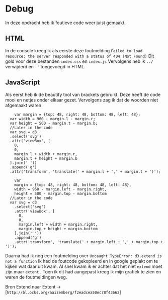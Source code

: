 # Debug
In deze opdracht heb ik foutieve code weer juist gemaakt.

## HTML
In de console kreeg ik als eerste deze foutmelding ```Failed to load resource: the server responded with a status of 404 (Not Found)```
Dit gold voor deze bestanden ```index.css``` en ```index.js```  Vervolgens heb ik  ```../``` verwijderd en ```''``` toegevoegd in HTML.

## JavaScript
Als eerst heb ik de beautify tool van brackets gebruikt. Deze heeft de code mooi en netjes onder elkaar gezet. Vervolgens zag ik dat de woorden niet afgemaakt waren 

```Oud
    var margin = {top: 48, right: 48, bottom: 48, left: 48};
  var width = 960 - margin.l - margin.r;
  var height = 500 - margin.t - margin.b;
  //Later in the code
  var svg = d3
  .select('svg')
  .attr('viewBox', [
    0,
    0,
    margin.l + width + margin.r,
    margin.t + height + margin.b
  ].join(' '))
  .append('g')
  .attr('transform', 'translate(' + margin.l + ',' + margin.t + ')');
```

```Nieuw
    var
    margin = {top: 48, right: 48, bottom: 48, left: 48},
    width = 960 - margin.left - margin.right,
    height = 500 - margin.top - margin.bottom
  //Later in the code
  var svg = d3
    .select('svg')
    .attr('viewBox', [
      0,
      0,
      margin.left + width + margin.right,
      margin.top + height + margin.bottom
    ].join(' '))
    .append('g')
    .attr('transform', 'translate(' + margin.left + ',' + margin.top + ')');  
```
Daarna had ik nog een foutmelding over ```Uncaught TypeError: d3.extend is not a function``` Ik had de foutcode gekopieerd en in google geplakt om te kijken wat daar uit kwam. Al snel kwam ik er achter dat het niet ```extend``` moet zijn maar ```extent``` . Toen ik dit had aangepast kreeg ik mijn grafiek te zien en waren de foutmeldingen weg.

Bron Extend naar Extent -> [`http://bl.ocks.org/aaizemberg/f2eadcea50ec78f43662`]
